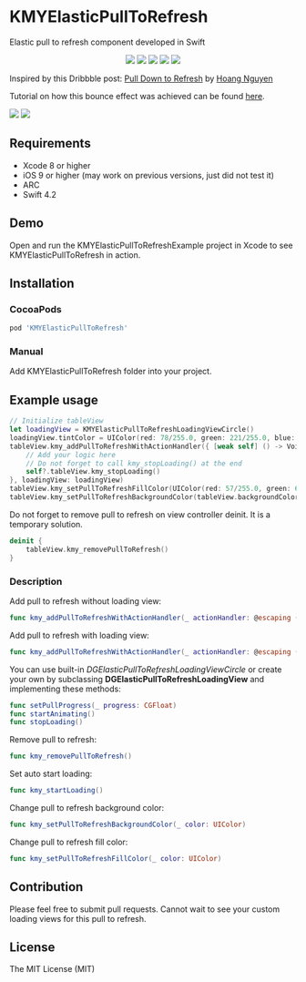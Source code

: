 # KMYElasticPullToRefresh
Elastic pull to refresh component developed in Swift

<p align="center">
<a href="https://developer.apple.com/swift"><img src="https://img.shields.io/badge/language-swift5-f48041.svg?style=flat"></a>
<a href="http://cocoadocs.org/docsets/SwiftTheme"><img src="https://img.shields.io/cocoapods/v/SwiftTheme.svg?style=flat"></a>
<a href="https://github.com/Carthage/Carthage"><img src="https://img.shields.io/badge/carthage-compatible-4BC51D.svg?style=flat"></a>
<a href="https://developer.apple.com/ios"><img src="https://img.shields.io/badge/platform-iOS%209%2B | tvOS%209%2B-blue.svg?style=flat"></a>
<a href="https://github.com/wxxsw/SwiftTheme/blob/master/LICENSE"><img src="http://img.shields.io/badge/license-MIT-lightgrey.svg?style=flat"></a>
</p>

Inspired by this Dribbble post: [Pull Down to Refresh](https://dribbble.com/shots/2232385-Pull-Down-to-Refresh) by [Hoang Nguyen](https://dribbble.com/Hoanguyen)

Tutorial on how this bounce effect was achieved can be found [here](https://medium.com/@gontovnik/elastic-view-animation-or-how-i-built-dgelasticpulltorefresh-269a3ba8636e#.9dioekqv6).

![](https://raw.githubusercontent.com/see/KMYElasticPullToRefresh/master/KMYElasticPullToRefreshPreview1.gif)
![](https://raw.githubusercontent.com/see/KMYElasticPullToRefresh/master/KMYElasticPullToRefreshPreview2.gif)

## Requirements
* Xcode 8 or higher
* iOS 9 or higher (may work on previous versions, just did not test it)
* ARC
* Swift 4.2

## Demo

Open and run the KMYElasticPullToRefreshExample project in Xcode to see KMYElasticPullToRefresh in action.

## Installation

### CocoaPods

``` ruby
pod 'KMYElasticPullToRefresh'
```

### Manual

Add KMYElasticPullToRefresh folder into your project.

## Example usage

``` swift
// Initialize tableView
let loadingView = KMYElasticPullToRefreshLoadingViewCircle()
loadingView.tintColor = UIColor(red: 78/255.0, green: 221/255.0, blue: 200/255.0, alpha: 1.0)
tableView.kmy_addPullToRefreshWithActionHandler({ [weak self] () -> Void in
    // Add your logic here
    // Do not forget to call kmy_stopLoading() at the end
    self?.tableView.kmy_stopLoading()
}, loadingView: loadingView)
tableView.kmy_setPullToRefreshFillColor(UIColor(red: 57/255.0, green: 67/255.0, blue: 89/255.0, alpha: 1.0))
tableView.kmy_setPullToRefreshBackgroundColor(tableView.backgroundColor!)
```

Do not forget to remove pull to refresh on view controller deinit. It is a temporary solution.

``` swift
deinit {
    tableView.kmy_removePullToRefresh()
}
```

### Description

Add pull to refresh without loading view:

``` swift
func kmy_addPullToRefreshWithActionHandler(_ actionHandler: @escaping () -> Void)
```

Add pull to refresh with loading view:

``` swift
func kmy_addPullToRefreshWithActionHandler(_ actionHandler: @escaping () -> Void, loadingView: DGElasticPullToRefreshLoadingView?)
```

You can use built-in *DGElasticPullToRefreshLoadingViewCircle* or create your own by subclassing **DGElasticPullToRefreshLoadingView** and implementing these methods:

``` swift
func setPullProgress(_ progress: CGFloat)
func startAnimating()
func stopLoading()
```

Remove pull to refresh:

``` swift
func kmy_removePullToRefresh()
```

Set auto start loading:

``` swift
func kmy_startLoading()
```

Change pull to refresh background color:

``` swift
func kmy_setPullToRefreshBackgroundColor(_ color: UIColor)
```

Change pull to refresh fill color:

``` swift
func kmy_setPullToRefreshFillColor(_ color: UIColor)
```

## Contribution

Please feel free to submit pull requests. Cannot wait to see your custom loading views for this pull to refresh.

## License

The MIT License (MIT)
